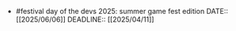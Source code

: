 - #festival day of the devs 2025: summer game fest edition
  DATE:: [[2025/06/06]]
  DEADLINE:: [[2025/04/11]]